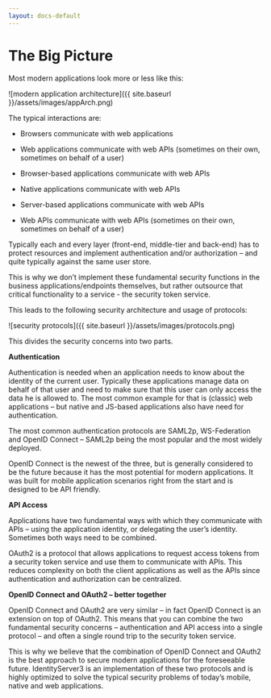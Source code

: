 ```yaml
---
layout: docs-default
---
```


# The Big Picture

Most modern applications look more or less like this:

![modern application architecture]({{ site.baseurl }}/assets/images/appArch.png)

The typical interactions are:

* Browsers communicate with web applications

* Web applications communicate with web APIs (sometimes on their own, sometimes on behalf of a user)

* Browser-based applications communicate with web APIs

* Native applications communicate with web APIs

* Server-based applications communicate with web APIs

* Web APIs communicate with web APIs (sometimes on their own, sometimes on behalf of a user)

Typically each and every layer (front-end, middle-tier and back-end) has to protect resources and
implement authentication and/or authorization – and quite typically against the same user store.

This is why we don’t implement these fundamental security functions in the business applications/endpoints themselves,
but rather outsource that critical functionality to a service - the security token service.

This leads to the following security architecture and usage of protocols:

![security protocols]({{ site.baseurl }}/assets/images/protocols.png)

This divides the security concerns into two parts.

**Authentication**

Authentication is needed when an application needs to know about the identity of the current user.
Typically these applications manage data on behalf of that user and need to make sure that this user can only
access the data he is allowed to. The most common example for that is (classic) web applications –
but native and JS-based applications also have need for authentication.

The most common authentication protocols are SAML2p, WS-Federation and OpenID Connect – SAML2p being the
most popular and the most widely deployed.

OpenID Connect is the newest of the three, but is generally considered to be the future because it has the
most potential for modern applications. It was built for mobile application scenarios right from the start
and is designed to be API friendly.

**API Access**

Applications have two fundamental ways with which they communicate with APIs – using the application identity,
or delegating the user’s identity. Sometimes both ways need to be combined.

OAuth2 is a protocol that allows applications to request access tokens from a security token service and use them
to communicate with APIs. This reduces complexity on both the client applications as well as the APIs since
authentication and authorization can be centralized.

**OpenID Connect and OAuth2 – better together**

OpenID Connect and OAuth2 are very similar – in fact OpenID Connect is an extension on top of OAuth2.
This means that you can combine the two fundamental security concerns – authentication and API access into a single protocol –
and often a single round trip to the security token service.

This is why we believe that the combination of OpenID Connect and OAuth2 is the best approach to secure modern
applications for the foreseeable future. IdentityServer3 is an implementation of these two protocols and is
highly optimized to solve the typical security problems of today’s mobile, native and web applications.
